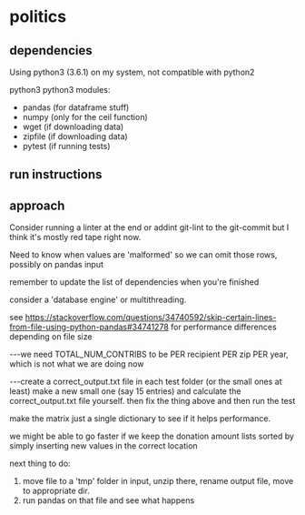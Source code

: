 # politics

## dependencies
Using python3 (3.6.1) on my system, not compatible with python2

python3
python3 modules:
  * pandas (for dataframe stuff)
  * numpy (only for the ceil function)
  * wget (if downloading data)
  * zipfile (if downloading data)
  * pytest (if running tests)

## run instructions

## approach

Consider running a linter at the end or addint git-lint to the git-commit but I think it's mostly red tape right now.

Need to know when values are 'malformed' so we can omit those rows, possibly on pandas input

remember to update the list of dependencies when you're finished

consider a 'database engine' or multithreading.

see https://stackoverflow.com/questions/34740592/skip-certain-lines-from-file-using-python-pandas#34741278 for performance differences depending on file size

---we need TOTAL_NUM_CONTRIBS to be PER recipient PER zip PER year, which is not what we are doing now

---create a correct_output.txt file in each test folder (or the small ones at least)
   make a new small one (say 15 entries) and calculate the correct_output.txt file yourself.
   then fix the thing above and then run the test

make the matrix just a single dictionary to see if it helps performance.

we might be able to go faster if we keep the donation amount lists sorted by simply inserting new values in the correct location

next thing to do:
  1. move file to a 'tmp' folder in input, unzip there, rename output file, move to appropriate dir.
  2. run pandas on that file and see what happens



